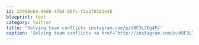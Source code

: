 ```yaml
---
id: 22998eb0-9680-47b4-86fc-f2a3f0183e48
blueprint: text
category: twitter
title: 'Solving team conflicts instagram.com/p/d8F3L7Eg4P/'
caption: 'Solving team conflicts <a href="http://instagram.com/p/d8F3L7Eg4P/" title="http://instagram.com/p/d8F3L7Eg4P/" class="link link_untco">instagram.com/p/d8F3L7Eg4P/</a>'
---
```

